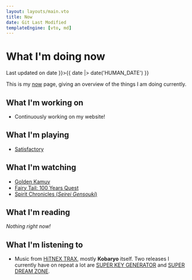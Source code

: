 ```yaml
---
layout: layouts/main.vto
title: Now
date: Git Last Modified
templateEngine: [vto, md]
---
```


# What I'm doing now

<p class="text-sm mb-2">
  Last updated on <time datetime={{ date |> date }}>{{ date |> date('HUMAN_DATE') }}</time>
</p>

This is my [now](https://nownownow.com) page, giving an overview of the things I
am doing currently.

## What I'm working on

- Continuously working on my website!

## What I'm playing

- [Satisfactory](https://store.steampowered.com/app/526870/Satisfactory/)

## What I'm watching

- [Golden Kamuy](https://anilist.co/anime/110355/Golden-Kamuy-3rd-Season/)
- [Fairy Tail: 100 Years Quest](https://anilist.co/anime/139095/FAIRY-TAIL-100-YEARS-QUEST/)
- [Spirit Chronicles (_Seirei Gensouki_)](https://anilist.co/anime/141182/Seirei-Gensouki-2/)

## What I'm reading

_Nothing right now!_

## What I'm listening to

- Music from [HiTNEX TRAX](https://hitnex.net/), mostly **Kobaryo** itself. Two releases I currently have on repeat a lot are [SUPER KEY GENERATOR](https://hitnex.net/hnxcd003/) and [SUPER DREAM ZONE](https://hitnex.net/hnxcd001/).
